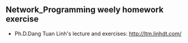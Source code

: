 ## Network_Programming weely homework exercise
- Ph.D.Dang Tuan Linh's lecture and exercises: http://ltm.linhdt.com/
